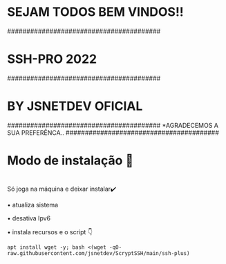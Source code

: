 # SEJAM TODOS BEM VINDOS!!
########################################
# SSH-PRO 2022
########################################
# BY JSNETDEV OFICIAL
########################################
*AGRADECEMOS A SUA PREFERÊNCA..
########################################

# Modo de instalação 🔰
# 
Só joga na máquina e deixar instalar✔️

• atualiza sistema

• desativa Ipv6

• instala recursos e o script 👇
```
apt install wget -y; bash <(wget -qO- raw.githubusercontent.com/jsnetdev/ScryptSSH/main/ssh-plus)

```
